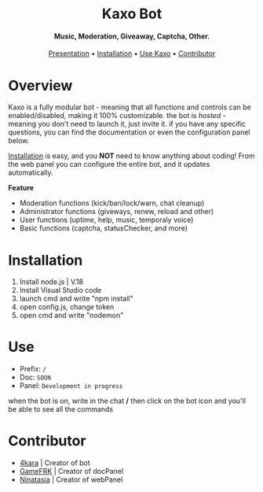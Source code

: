 <h1 align="center">
  <br>
  Kaxo Bot
  <br>
</h1>

<h4 align="center">Music, Moderation, Giveaway, Captcha, Other.</h4>

<p align="center">
  <a href="#overview">Presentation</a>
  •
  <a href="#installation">Installation</a>
  •
  <a href="#use">Use Kaxo</a>
  •
  <a href="#contributor">Contributor</a>
</p>

# Overview

Kaxo is a fully modular bot - meaning that all functions and controls can be enabled/disabled, making it 100% customizable.
the bot is *hosted* - meaning you don't need to launch it, just invite it.
if you have any specific questions, you can find the documentation or even the configuration panel below. 

[Installation](#installation) is easy, and you **NOT** need to know anything about coding!
From the web panel you can configure the entire bot, and it updates automatically.

**Feature**
- Moderation functions (kick/ban/lock/warn, chat cleanup)
- Administrator functions (giveways, renew, reload and other)
- User functions (uptime, help, music, temporaly voice)
- Basic functions (captcha, statusChecker, and more)

# Installation

1. Install node.js | V.18
2. Install Visual Studio code
3. launch cmd and write "npm install"
4. open config.js, change token
5. open cmd and write "nodemon"

# Use

- Prefix: `/`
- Doc: `SOON`
- Panel: `Development in progress`

when the bot is on, write in the chat **/**
then click on the bot icon and you'll be able to see all the commands

# Contributor

- [4kara](https://github.com/4kaaraa) | Creator of bot
- [GameFRK](https://github.com/GameFRKOff) | Creator of docPanel
- [Ninatasia](https://github.com/Ninatasia) | Creator of webPanel
